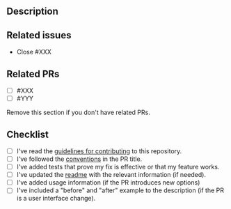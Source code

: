 ## Description

## Related issues
- Close #XXX

## Related PRs
- [ ] #XXX
- [ ] #YYY

Remove this section if you don't have related PRs.

## Checklist
- [ ] I've read the [guidelines for contributing](https://github.com/khulnasoft-lab/pipeline-parser/blob/main/CONTRIBUTING.md) to this repository.
- [ ] I've followed the [conventions](https://github.com/khulnasoft-lab/pipeline-parser/blob/main/CONTRIBUTING.md#pull-requests) in the PR title.
- [ ] I've added tests that prove my fix is effective or that my feature works.
- [ ] I've updated the [readme](https://github.com/khulnasoft-lab/pipeline-parser/blob/main/README.md) with the relevant information (if needed).
- [ ] I've added usage information (if the PR introduces new options)
- [ ] I've included a "before" and "after" example to the description (if the PR is a user interface change).
